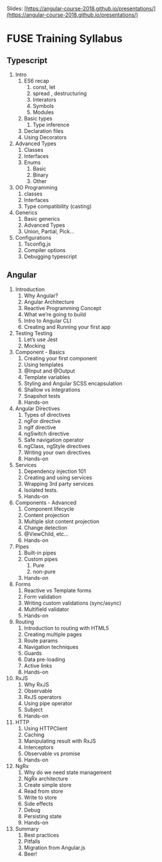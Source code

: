 
Slides: [https://angular-course-2018.github.io/presentations/](https://angular-course-2018.github.io/presentations/)

# FUSE Training Syllabus
## Typescript
1. Intro
    1. ES6 recap
        1. const, let
        1. spread , destructuring
        1. Interators
        1. Symbols
        1. Modules
    1. Basic types
        1. Type inference
    1. Declaration files
    1. Using Decorators
1. Advanced Types
    1. Classes
    1. Interfaces
    1. Enums
        1. Basic
        1. Binary
        1. Other 
1. OO Programming
    1. classes
    1. Interfaces
    1. Type compatibility (casting)
1. Generics
    1. Basic generics
    1. Advanced Types
    1. Union, Partial, Pick…
1. Configurations
    1. Tsconfig.js
    1. Compiler options
    1. Debugging typescript

## Angular
1. Introduction
    1. Why Angular?
    1. Angular Architecture
    1. Reactive Programming Concept
    1. What we’re going to build
    1. Intro to Angular CLI
    1. Creating and Running your first app
1. Testing Testing
    1. Let’s use Jest
    1. Mocking
1. Component - Basics
    1. Creating your first component
    1. Using templates
    1. @Input and @Output
    1. Template variables
    1. Styling and Angular SCSS encapsulation
    1. Shallow vs integrations
    1. Snapshot tests
    1. Hands-on
1. Angular Directives
    1. Types of directives
    1. ngFor directive
    1. ngIf directive
    1. ngSwitch directive
    1. Safe navigation operator
    1. ngClass, ngStyle directives
    1. Writing your own directives
    1. Hands-on
1. Services
    1. Dependency injection 101
    1. Creating and using services
    1. Wrapping 3rd party services
    1. Isolated tests.
    1. Hands-on
1. Components - Advanced
    1. Component lifecycle
    1. Content projection
    1. Multiple slot content projection
    1. Change detection
    1. @ViewChild, etc...
    1. Hands-on 
1. Pipes
    1. Built-in pipes
    1. Custom pipes
        1. Pure
        1. non-pure 
    1. Hands-on
1. Forms
    1. Reactive vs Template forms
    1. Form validation
    1. Writing custom validations (sync/async)
    1. Multifield validator
    1. Hands-on 
1. Routing
    1. Introduction to routing with HTML5
    1. Creating multiple pages
    1. Route params
    1. Navigation techniques 
    1. Guards
    1. Data pre-loading
    1. Active links
    1. Hands-on 
1. RxJS
    1. Why RxJS
    1. Observable
    1. RxJS operators
    1. Using pipe operator
    1. Subject
    1. Hands-on 
1. HTTP
    1. Using HTTPClient
    1. Caching
    1. Manipulating result with RxJS
    1. Interceptors 
    1. Observable vs promise
    1. Hands-on 
1. NgRx
    1. Why do we need state management
    1. NgRx architecture
    1. Create simple store
    1. Read from store
    1. Write to store
    1. Side effects
    1. Debug
    1. Persisting state
    1. Hands-on
1. Summary
    1. Best practices
    1. Pitfalls
    1. Migration from Angular.js
    1. Beer!


